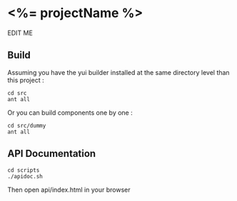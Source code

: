 # <%= projectName %>

EDIT ME

## Build

Assuming you have the yui builder installed at the same directory level than this project :

    cd src
    ant all
    
Or you can build components one by one :

    cd src/dummy
    ant all

## API Documentation

    cd scripts
    ./apidoc.sh
    
Then open api/index.html in your browser